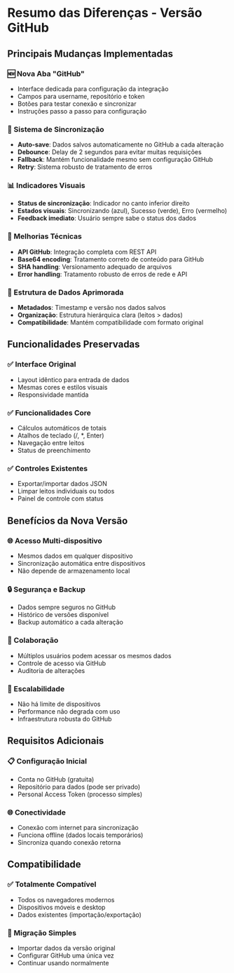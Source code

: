 # Resumo das Diferenças - Versão GitHub

## Principais Mudanças Implementadas

### 🆕 Nova Aba "GitHub"
- Interface dedicada para configuração da integração
- Campos para username, repositório e token
- Botões para testar conexão e sincronizar
- Instruções passo a passo para configuração

### 🔄 Sistema de Sincronização
- **Auto-save**: Dados salvos automaticamente no GitHub a cada alteração
- **Debounce**: Delay de 2 segundos para evitar muitas requisições
- **Fallback**: Mantém funcionalidade mesmo sem configuração GitHub
- **Retry**: Sistema robusto de tratamento de erros

### 📊 Indicadores Visuais
- **Status de sincronização**: Indicador no canto inferior direito
- **Estados visuais**: Sincronizando (azul), Sucesso (verde), Erro (vermelho)
- **Feedback imediato**: Usuário sempre sabe o status dos dados

### 🔧 Melhorias Técnicas
- **API GitHub**: Integração completa com REST API
- **Base64 encoding**: Tratamento correto de conteúdo para GitHub
- **SHA handling**: Versionamento adequado de arquivos
- **Error handling**: Tratamento robusto de erros de rede e API

### 💾 Estrutura de Dados Aprimorada
- **Metadados**: Timestamp e versão nos dados salvos
- **Organização**: Estrutura hierárquica clara (leitos > dados)
- **Compatibilidade**: Mantém compatibilidade com formato original

## Funcionalidades Preservadas

### ✅ Interface Original
- Layout idêntico para entrada de dados
- Mesmas cores e estilos visuais
- Responsividade mantida

### ✅ Funcionalidades Core
- Cálculos automáticos de totais
- Atalhos de teclado (/, *, Enter)
- Navegação entre leitos
- Status de preenchimento

### ✅ Controles Existentes
- Exportar/importar dados JSON
- Limpar leitos individuais ou todos
- Painel de controle com status

## Benefícios da Nova Versão

### 🌐 Acesso Multi-dispositivo
- Mesmos dados em qualquer dispositivo
- Sincronização automática entre dispositivos
- Não depende de armazenamento local

### 🔒 Segurança e Backup
- Dados sempre seguros no GitHub
- Histórico de versões disponível
- Backup automático a cada alteração

### 👥 Colaboração
- Múltiplos usuários podem acessar os mesmos dados
- Controle de acesso via GitHub
- Auditoria de alterações

### 🚀 Escalabilidade
- Não há limite de dispositivos
- Performance não degrada com uso
- Infraestrutura robusta do GitHub

## Requisitos Adicionais

### 📋 Configuração Inicial
- Conta no GitHub (gratuita)
- Repositório para dados (pode ser privado)
- Personal Access Token (processo simples)

### 🌐 Conectividade
- Conexão com internet para sincronização
- Funciona offline (dados locais temporários)
- Sincroniza quando conexão retorna

## Compatibilidade

### ✅ Totalmente Compatível
- Todos os navegadores modernos
- Dispositivos móveis e desktop
- Dados existentes (importação/exportação)

### 🔄 Migração Simples
- Importar dados da versão original
- Configurar GitHub uma única vez
- Continuar usando normalmente

